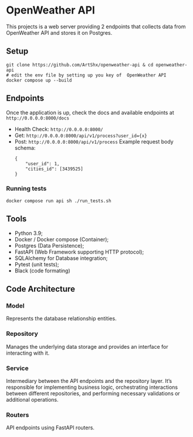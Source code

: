 # OpenWeather API
This projects is a web server providing 2 endpoints that collects data from OpenWeather API and stores it on Postgres.

## Setup
```
git clone https://github.com/ArtShx/openweather-api & cd openweather-api
# edit the env file by setting up you key of  OpenWeather API
docker compose up --build
```


## Endpoints
Once the application is up, check the docs and available endpoints at `http://0.0.0.0:8000/docs`

- Health Check: `http://0.0.0.0:8000/`
- Get:  `http://0.0.0.0:8000/api/v1/process?user_id={x}`
- Post: `http://0.0.0.0:8000/api/v1/process`
    Example request body schema: 
    ```
    {
	    "user_id": 1,
	    "cities_id": [3439525]
    }
    ```

### Running tests
` docker compose run api sh ./run_tests.sh `

## Tools
- Python 3.9;
- Docker / Docker compose (Container);
- Postgres (Data Persistence);
- FastAPI (Web Framework supporting HTTP protocol);
- SQLAlchemy for Database integration;
- Pytest (unit tests);
- Black (code formating)


## Code Architecture
### Model
Represents the database relationship entities.

### Repository
Manages the underlying data storage and provides an interface for interacting with it.

### Service
Intermediary between the API endpoints and the repository layer. It’s responsible for implementing business logic, orchestrating interactions between different repositories, and performing necessary validations or additional operations.

### Routers
API endpoints using FastAPI routers.
